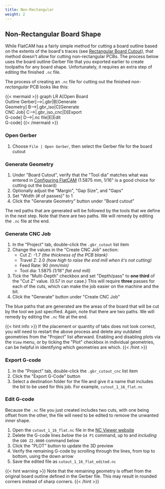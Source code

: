 ```yaml
---
title: Non-Rectangular
weight: 2
---
```


## Non-Rectangular Board Shape

While FlatCAM has a fairly simple method for cutting a board outline based on the extents of the board's traces (see [Rectangular Board Cutout](../../cutout/rectangular)), that method doesn't allow for cutting non-rectangular PCBs. The process below uses the board outline Gerber file that you exported earlier to create toolpaths for any board shape. Unfortunately, it requires an extra step of editing the finished `.nc` file.

The process of creating an `.nc` file for cutting out the finished *non-rectangular* PCB looks like this:

{{< mermaid >}}
graph LR
    A[Open Board<br>Outline Gerber]-->|.gbr|B[Generate<br>Geometry]
    B-->|.gbr_iso|C[Generate<br>CNC Job]
    C-->|.gbr_iso_cnc|D[Export<br>G-code]
    D-->|.nc file|E[Edit<br>G-code]
{{< /mermaid >}}

### Open Gerber

1. Choose `File | Open Gerber`, then select the Gerber file for the board cutout

### Generate Geometry

1. Under "Board Cutout", verify that the "Tool dia" matches what was entered in [Configuring FlatCAM](../../flatcam/configuring) (1.5875 mm, 1/16" is a good choice for cutting out the board)
2. Optionally adjust the "Margin", "Gap Size", and "Gaps"
3. Set "Width (# of passes)" to 1
4. Click the "Generate Geometry" button under "Board cutout"

The red paths that are generated will be followed by the tools that we define in the next step. Note that there are two paths. We will remedy by editing the `.nc` file at the end.

### Generate CNC Job

1. In the "Project" tab, double-click the `.gbr_cutout` list item
2. Change the values in the "Create CNC Job" section:
   * Cut Z: -1.7 *(the thickness of the PCB blank)*
   * Travel Z: 2.0 *(how high to raise the end mill when it's not cutting)*
   * Feed Rate: 90 *(mm/min)*
   * Tool dia: 1.5875 *(1/16" flat end mill)*
3. Tick the "Multi-Depth" checkbox and set "Depth/pass" to **one third** of the "Cut Z" value. (0.57 in our case.) This will require **three** passes for each of the cuts, which can make the job easier on the machine and the bit.
4. Click the "Generate" button under "Create CNC Job"

The blue paths that are generated are the areas of the board that will be cut by the tool we just specified. Again, note that there are two paths. We will remedy by editing the `.nc` file at the end.

{{< hint info >}}
If the placement or quantity of tabs does not look correct, you will need to restart the above process and delete any outdated geometries from the "Project" list afterward. Enabling and disabling plots via the `View` menu, or by ticking the "Plot" checkbox in individual geometries, can be helpful in identifying which geometries are which.
{{< /hint >}}

### Export G-code

1. In the "Project" tab, double-click the `.gbr_cutout_cnc` list item
2. Click the "Export G-Code" button
3. Select a destination folder for the file and give it a name that includes the bit to be used for this job. For example, `cutout_1_16_flat.nc`

### Edit G-code

Because the `.nc` file you just created includes two cuts, with one being offset from the other, the file will need to be edited to remove the unwanted *inner* shape.

1. Open the `cutout_1_16_flat.nc` file in the [NC Viewer website](https://ncviewer.com/)
2. Delete the G-code lines *below* the `G4 P1` command, up to and *including* the `G00 Z2.0000` command below
3. Click the "PLOT" button to update the 3D preview
4. Verify the remaining G-code by scrolling through the lines, from top to bottom, using the down arrow
5. Save the edited file as `cutout_1_16_flat_edited.nc`

{{< hint warning >}}
Note that the remaining geometry is offset from the original board outline defined in the Gerber file. This may result in rounded corners instead of sharp corners.
{{< /hint >}}
